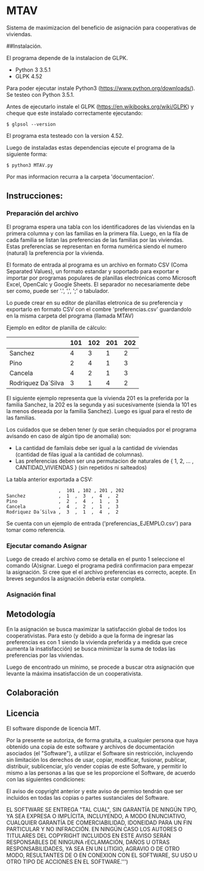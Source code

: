 # MTAV
Sistema de maximizacion del beneficio de asignación para cooperativas de viviendas.

##Instalación.

El programa depende de la instalacion de GLPK.
* Python 3 3.5.1
* GLPK 4.52

Para poder ejecutar instale Python3 (https://www.python.org/downloads/). Se testeo con Python 3.5.1.

Antes de ejecutarlo instale el GLPK (https://en.wikibooks.org/wiki/GLPK) y cheque que este instalado correctamente ejecutando:
```
$ glpsol --version
```

El programa esta testeado con la version 4.52.

Luego de instaladas estas dependencias ejecute el programa de la siguiente forma:
```
$ python3 MTAV.py
```
Por mas informacion recurra a la carpeta 'documentacion'.

## Instrucciones:

### Preparación del archivo

El programa espera una tabla con los identificadores de las viviendas en la primera columna y con las familias en la primera fila. Luego, en la fila de cada familia se listan las preferencias de las familias por las viviendas. Estas preferencias se representan en forma numérica siendo el numero (natural) la preferencia por la vivienda.

El formato de entrada al programa es un archivo en formato CSV (Coma Separated Values), un formato estandar y soportado para exportar e importar por programas populares de planillas electrónicas como Microsoft Excel, OpenCalc y Google Sheets. El separador no necesariamente debe ser como, puede ser '.', ',', ';' o tabulador.

Lo puede crear en su editor de planillas eletronica de su preferencia y exportarlo en formato CSV con el combre 'preferencias.csv' guardandolo en la misma carpeta del programa (llamada MTAV)

Ejemplo en editor de planilla de cálculo:

|                   | 101 | 102 | 201 | 202 |
| ----------------- | --- | ----| --- | --- |
|Sanchez            |  4  |  3  |  1  |  2  |
|Pino               |  2  |  4  |  1  |  3  |
|Cancela            |  4  |  2  |  1  |  3  |
|Rodriquez Da´Silva |  3  |  1  |  4  |  2  |


El siguiente ejemplo representa que la vivienda 201 es la preferida por la familia Sanchez, la 202 es la segunda y asi sucesivamente (sienda la 101 es la menos deseada por la familia Sanchez). Luego es igual para el resto de las familias.

Los cuidados que se deben tener (y que serán chequiados por el programa avisando en caso de algún tipo de anomalia) son:

- La cantidad de familais debe ser igual a la cantidad de viviendas (cantidad de filas igual a la cantidad de columnas).
- Las preferencias deben ser una permutacion de naturales de { 1, 2, ... , CANTIDAD_VIVIENDAS } (sin repetidos ni salteados)

La tabla anterior exportada a CSV:
```
                   ,  101 , 102 , 201 , 202
Sanchez            ,  1  ,  3  ,  4  ,  2 
Pino               ,  2  ,  4  ,  1  ,  3 
Cancela            ,  4  ,  2  ,  1  ,  3 
Rodriquez Da´Silva ,  3  ,  1  ,  4  ,  2 
```
Se cuenta con un ejemplo de entrada ('preferencias_EJEMPLO.csv') para tomar como referencia.


### Ejecutar comando Asignar

Luego de creado el archivo como se detalla en el punto 1 seleccione el comando (A)signar. Luego el programa pedirá confirmacion para empezar la asignación. Si cree que el el archivo preferencias es correcto, acepte. En breves segundos la asignación debería estar completa.

### Asignación final

## Metodología

En la asignación se busca maximizar la satisfacción global de todos los cooperativistas. Para esto (y debido a que la forma de ingresar las preferencias es con 1 siendo la vivienda preferida y a medida que crece aumenta la insatisfacción) se busca minimizar la suma de todas las preferencias por las viviendas.

Luego de encontrado un mínimo, se procede a buscar otra asignación que levante la máxima insatisfacción de un cooperativista.

## Colaboración

## Licencia

El software disponde de licencia MIT.

Por la presente se autoriza, de forma gratuita, a cualquier persona que haya obtenido una copia de este software y archivos de documentación asociados (el "Software"), a utilizar el Software sin restricción, incluyendo sin limitación los derechos de usar, copiar, modificar, fusionar, publicar, distribuir, sublicenciar, y/o vender copias de este Software, y permitir lo mismo a las personas a las que se les proporcione el Software, de acuerdo con las siguientes condiciones:

El aviso de copyright anterior y este aviso de permiso tendrán que ser incluidos en todas las copias o partes sustanciales del Software.

EL SOFTWARE SE ENTREGA "TAL CUAL", SIN GARANTÍA DE NINGÚN TIPO, YA SEA EXPRESA O IMPLÍCITA, INCLUYENDO, A MODO ENUNCIATIVO, CUALQUIER GARANTÍA DE COMERCIABILIDAD, IDONEIDAD PARA UN FIN PARTICULAR Y NO INFRACCIÓN. EN NINGÚN CASO LOS AUTORES O TITULARES DEL COPYRIGHT INCLUIDOS EN ESTE AVISO SERÁN RESPONSABLES DE NINGUNA rECLAMACIÓN, DAÑOS U OTRAS RESPONSABILIDADES, YA SEA EN UN LITIGIO, AGRAVIO O DE OTRO MODO, RESULTANTES DE O EN CONEXION CON EL SOFTWARE, SU USO U OTRO TIPO DE ACCIONES EN EL SOFTWARE.''')